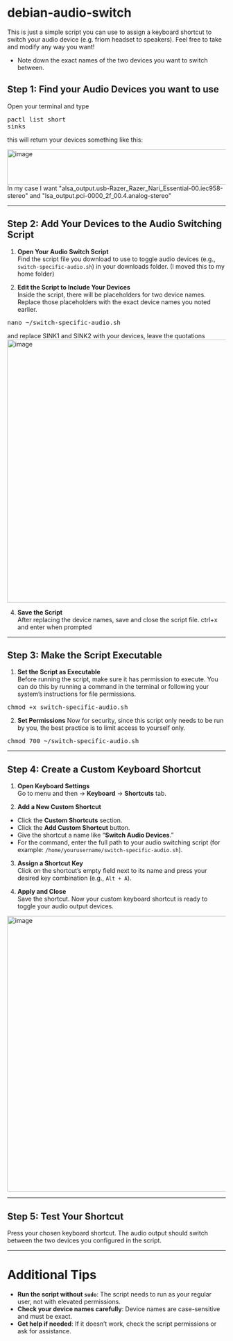 # debian-audio-switch
This is just a simple script you can use to assign a keyboard shortcut to switch your audio device (e.g. friom headset to speakers). Feel free to take and modify any way you want!  
- Note down the exact names of the two devices you want to switch between.
## Step 1: Find your Audio Devices you want to use
Open your terminal and type <pre lang="markdown">pactl list short sinks</pre> this will return your devices something like this:

<img width="1398" height="81" alt="image" src="https://github.com/user-attachments/assets/1664281f-994f-472b-986a-35d375308eaf" />
In my case I want "alsa_output.usb-Razer_Razer_Nari_Essential-00.iec958-stereo" and "lsa_output.pci-0000_2f_00.4.analog-stereo"

---

## Step 2: Add Your Devices to the Audio Switching Script

1. **Open Your Audio Switch Script**  
Find the script file you download to use to toggle audio devices (e.g., `switch-specific-audio.sh`) in your downloads folder. (I moved this to my home folder)

2. **Edit the Script to Include Your Devices**  
Inside the script, there will be placeholders for two device names. Replace those placeholders with the exact device names you noted earlier.
<pre lang="markdown">nano ~/switch-specific-audio.sh</pre>
  and replace SINK1 and SINK2 with your devices, leave the quotations 
<img width="977" height="606" alt="image" src="https://github.com/user-attachments/assets/bcae7989-f3f0-4011-acf6-2fb0a26a9004" />


4. **Save the Script**  
After replacing the device names, save and close the script file.
ctrl+x and enter when prompted 

---

## Step 3: Make the Script Executable

1. **Set the Script as Executable**  
Before running the script, make sure it has permission to execute. You can do this by running a command in the terminal or following your system’s instructions for file permissions.
<pre lang="markdown">chmod +x switch-specific-audio.sh</pre>

2. **Set Permissions**
Now for security, since this script only needs to be run by you, the best practice is to limit access to yourself only.
<pre lang="markdown">chmod 700 ~/switch-specific-audio.sh</pre>

---

## Step 4: Create a Custom Keyboard Shortcut

1. **Open Keyboard Settings**  
Go to menu and then → **Keyboard** → **Shortcuts** tab.

2. **Add a New Custom Shortcut**  
- Click the **Custom Shortcuts** section.  
- Click the **Add Custom Shortcut** button.  
- Give the shortcut a name like “**Switch Audio Devices**.”  
- For the command, enter the full path to your audio switching script (for example: `/home/yourusername/switch-specific-audio.sh`).

3. **Assign a Shortcut Key**  
Click on the shortcut’s empty field next to its name and press your desired key combination (e.g., `Alt + A`).

4. **Apply and Close**  
Save the shortcut. Now your custom keyboard shortcut is ready to toggle your audio output devices.
<img width="904" height="635" alt="image" src="https://github.com/user-attachments/assets/34d2be38-f2e9-4a15-b1ea-83ba8e8cfb65" />

---

## Step 5: Test Your Shortcut

Press your chosen keyboard shortcut. The audio output should switch between the two devices you configured in the script.

---

# Additional Tips

- **Run the script without `sudo`**: The script needs to run as your regular user, not with elevated permissions.  
- **Check your device names carefully**: Device names are case-sensitive and must be exact.  
- **Get help if needed**: If it doesn’t work, check the script permissions or ask for assistance.


